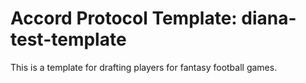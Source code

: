
# Accord Protocol Template: diana-test-template

This is a template for drafting players for fantasy football games.